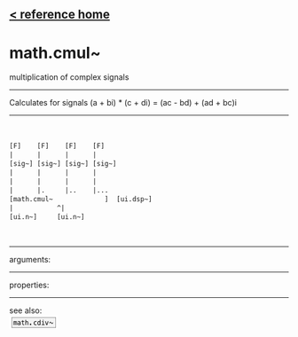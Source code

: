 [< reference home](index.html)
---

# math.cmul~


multiplication of complex signals

---

Calculates for signals (a + bi) * (c + di) = (ac - bd) + (ad + bc)i
<br>


---


```


[F]    [F]    [F]    [F]
|      |      |      |
[sig~] [sig~] [sig~] [sig~]
|      |      |      |
|      |      |      |
|      |.     |..    |...
[math.cmul~             ]  [ui.dsp~]
|           ^|
[ui.n~]     [ui.n~]

            
```

---
arguments:


---
properties:


---
see also:<br>
[![math.cdiv~](img/object_math.cdiv~.png)](math.cdiv~.html)
